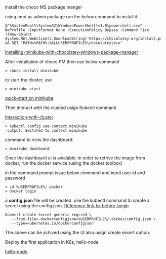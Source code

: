 install the choco MS package manger


using cmd as admin package run the below command to install it.

```
@"%SystemRoot%\System32\WindowsPowerShell\v1.0\powershell.exe" -NoProfile -InputFormat None -ExecutionPolicy Bypass -Command "iex ((New-Object System.Net.WebClient).DownloadString('https://chocolatey.org/install.ps1'))" && SET "PATH=%PATH%;%ALLUSERSPROFILE%\chocolatey\bin"
```
 [Installing-minikube-with-chocolatey-windows-package-manager](https://medium.com/@JockDaRock/installing-the-chocolatey-package-manager-for-windows-3b1bdd0dbb49)

After installation of choco PM then use below command


```
> choco install minikube
```

to start the cluster, use 

```
> minikube start
```
[quick-start on minikube](https://kubernetes.io/docs/setup/learning-environment/minikube/#quickstart)

Then interact with the clusted usign Kubectl command

[Interaction-with-cluster](https://kubernetes.io/docs/setup/learning-environment/minikube/#interacting-with-your-cluster)

```
> kubectl config use-context minikube
 output: Switched to context minikube
 ```
 
 command to view the dashboard:
 ```
> minikube dashboard
```


Once the dashboard ui is avialable:
 in order to retrive the image from docker, run the docker service (using the docker toolbox)
 
 in the command prompt issue below command and input user id and password
 ```
 > cd %USERPROFILE%/.docker
 > docker login
 ```
 
 a **config.json** file will be created. use the kubectl command to create a secret using the config.json.
 [Reference-link-to-before-begin](https://kubernetes.io/docs/tasks/configure-pod-container/pull-image-private-registry/#before-you-begin)
 
 ```
 kubectl create secret generic regcred \
    --from-file=.dockerconfigjson=%USERPROFILE%/.docker/config.json \
    --type=kubernetes.io/dockerconfigjson
 ```
 The above can be achived using the UI also usign create secert option.
 
 Deploy the first application in K8s, hello-node
 
 [hello-node](https://kubernetes.io/docs/tutorials/hello-minikube/#create-a-minikube-cluster)
 
 
